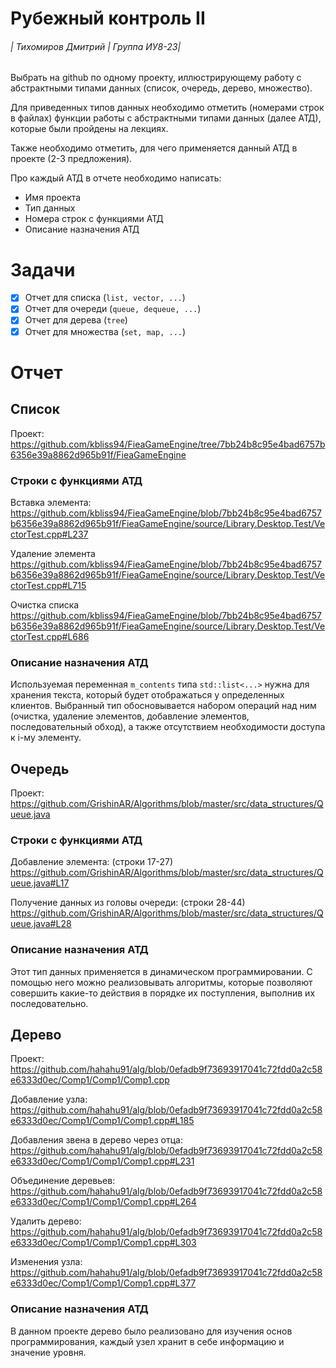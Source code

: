 # Рубежный контроль II

###### | Тихомиров Дмитрий | Группа ИУ8-23|
Выбрать на github по одному проекту, иллюстрирующему работу с абстрактными типами данных (список, очередь, дерево, множество).

Для приведенных типов данных необходимо отметить (номерами строк в файлах) функции работы с абстрактными типами данных (далее АТД), которые были пройдены на лекциях.

Также необходимо отметить, для чего применяется данный АТД в проекте (2-3 предложения).

Про каждый АТД в отчете необходимо написать:

* Имя проекта
* Тип данных
* Номера строк с функциями АТД
* Описание назначения АТД

# Задачи

- [x] Отчет для списка (``list, vector, ...``)
- [x] Отчет для очереди (``queue, dequeue, ...``)
- [x] Отчет для дерева (``tree``)
- [x] Отчет для множества (``set, map, ...``)

# Отчет

## Список

Проект:  https://github.com/kbliss94/FieaGameEngine/tree/7bb24b8c95e4bad6757b6356e39a8862d965b91f/FieaGameEngine

### Строки с функциями АТД

Вставка элемента:  https://github.com/kbliss94/FieaGameEngine/blob/7bb24b8c95e4bad6757b6356e39a8862d965b91f/FieaGameEngine/source/Library.Desktop.Test/VectorTest.cpp#L237

Удаление элемента https://github.com/kbliss94/FieaGameEngine/blob/7bb24b8c95e4bad6757b6356e39a8862d965b91f/FieaGameEngine/source/Library.Desktop.Test/VectorTest.cpp#L715

Очистка списка https://github.com/kbliss94/FieaGameEngine/blob/7bb24b8c95e4bad6757b6356e39a8862d965b91f/FieaGameEngine/source/Library.Desktop.Test/VectorTest.cpp#L686

### Описание назначения АТД

Используемая переменная ``m_contents`` типа ``std::list<...>`` нужна для хранения текста, который будет отображаться у определенных клиентов. Выбранный тип обосновывается набором операций над ним (очистка, удаление элементов, добавление элементов, последовательный обход), а также отсутствием необходимости доступа к i-му элементу.

## Очередь

Проект: https://github.com/GrishinAR/Algorithms/blob/master/src/data_structures/Queue.java

### Строки с функциями АТД

Добавление элемента: (строки 17-27)
https://github.com/GrishinAR/Algorithms/blob/master/src/data_structures/Queue.java#L17

Получение данных из головы очереди: (строки 28-44)
https://github.com/GrishinAR/Algorithms/blob/master/src/data_structures/Queue.java#L28

### Описание назначения АТД 
Этот тип данных применяется в динамическом программировании. С помощью него можно реализовывать алгоритмы, которые позволяют совершить какие-то действия в порядке их поступления, выполнив их последовательно.

## Дерево

Проект: https://github.com/hahahu91/alg/blob/0efadb9f73693917041c72fdd0a2c58e6333d0ec/Comp1/Comp1/Comp1.cpp

Добавление узла:
https://github.com/hahahu91/alg/blob/0efadb9f73693917041c72fdd0a2c58e6333d0ec/Comp1/Comp1/Comp1.cpp#L185

Добавления звена в дерево через отца:
https://github.com/hahahu91/alg/blob/0efadb9f73693917041c72fdd0a2c58e6333d0ec/Comp1/Comp1/Comp1.cpp#L231

Объединение деревьев:
https://github.com/hahahu91/alg/blob/0efadb9f73693917041c72fdd0a2c58e6333d0ec/Comp1/Comp1/Comp1.cpp#L264

Удалить дерево:
https://github.com/hahahu91/alg/blob/0efadb9f73693917041c72fdd0a2c58e6333d0ec/Comp1/Comp1/Comp1.cpp#L303

Изменения узла:
https://github.com/hahahu91/alg/blob/0efadb9f73693917041c72fdd0a2c58e6333d0ec/Comp1/Comp1/Comp1.cpp#L377

### Описание назначения АТД
В данном проекте дерево было реализовано для изучения основ программирования, каждый узел хранит в себе информацию и значение уровня.
 
